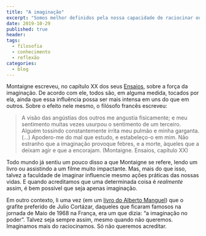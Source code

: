 ```yaml
---
title: "A imaginação"
excerpt: "Somos melhor definidos pela nossa capacidade de raciocinar ou de imaginar?"
date: 2019-10-29
published: true
header:
tags: 
  - filosofia
  - conhecimento
  - reflexão
categories:
  - blog
---
```


Montaigne escreveu, no capítulo XX dos seus [Ensaios](https://amzn.to/2Nj2aJO), sobre a força da imaginação. De acordo com ele, todos são, em alguma medida, tocados por ela, ainda que essa influência possa ser mais intensa em uns do que em outros. Sobre o efeito nele mesmo, o filósofo francês escreveu:

> A visão das angústias dos outros me angustia fisicamente; e meu sentimento muitas vezes usurpou o sentimento de um terceiro. Alguém tossindo constantemente irrita meu pulmão e minha garganta. (...) Apodero-me do mal que estudo, e estabeleço-o em mim. Não estranho que a imaginação provoque febres, e a morte, àqueles que a deixam agir e que a encorajam. (Montaigne. Ensaios, capítulo XX)

Todo mundo já sentiu um pouco disso a que Montaigne se refere, lendo um livro ou assistindo a um filme muito impactante. Mas, mais do que isso, talvez a faculdade de imaginar influencie mesmo ações práticas das nossas vidas. E quando acreditamos que uma determinada coisa é *realmente* assim, é bem possível que seja apenas imaginação.

Em outro contexto, li uma vez (em um [livro do Alberto Manguel](https://amzn.to/2NgZNqI)) que o grafite preferido de Julio Cortázar, daqueles que ficaram famosos na jornada de Maio de 1968 na França, era um que dizia: “a imaginação no poder”. Talvez seja sempre assim, mesmo quando não queremos. Imaginamos mais do raciocinamos. Só não queremos acreditar. 

